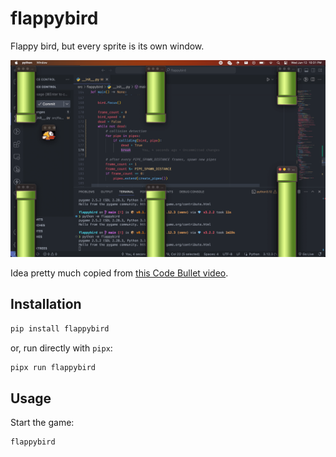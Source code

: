 # flappybird

Flappy bird, but every sprite is its own window.

![Demo](https://raw.githubusercontent.com/tusharsadhwani/flappybird/main/demo.png)

Idea pretty much copied from [this Code Bullet video][video].

## Installation

```bash
pip install flappybird
```

or, run directly with `pipx`:

```bash
pipx run flappybird
```

## Usage

Start the game:

```bash
flappybird
```

[video]: https://www.youtube.com/watch?v=sWZJ6kRNw4g
